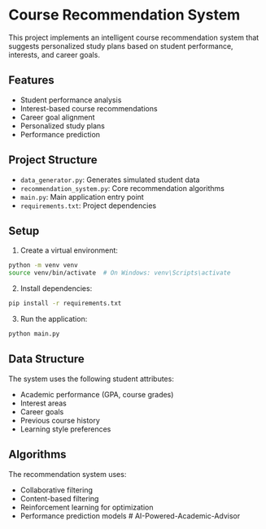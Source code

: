 # Course Recommendation System

This project implements an intelligent course recommendation system that suggests personalized study plans based on student performance, interests, and career goals.


## Features

- Student performance analysis
- Interest-based course recommendations
- Career goal alignment
- Personalized study plans
- Performance prediction

## Project Structure

- `data_generator.py`: Generates simulated student data
- `recommendation_system.py`: Core recommendation algorithms
- `main.py`: Main application entry point
- `requirements.txt`: Project dependencies

## Setup

1. Create a virtual environment:
```bash
python -m venv venv
source venv/bin/activate  # On Windows: venv\Scripts\activate
```

2. Install dependencies:
```bash
pip install -r requirements.txt
```

3. Run the application:
```bash
python main.py
```

## Data Structure

The system uses the following student attributes:
- Academic performance (GPA, course grades)
- Interest areas
- Career goals
- Previous course history
- Learning style preferences

## Algorithms

The recommendation system uses:
- Collaborative filtering
- Content-based filtering
- Reinforcement learning for optimization
- Performance prediction models #   A I - P o w e r e d - A c a d e m i c - A d v i s o r 
 
 
